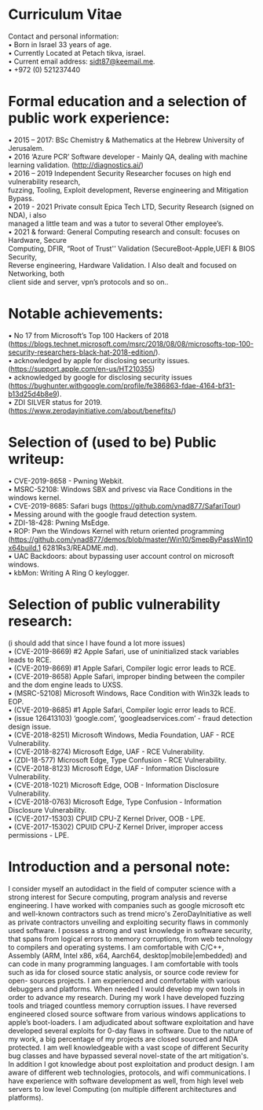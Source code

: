 # Curriculum Vitae
Contact and personal information:<br>
• Born in Israel 33 years of age.<br>
• Currently Located at Petach tikva, israel.<br>
• Current email address: sidt87@keemail.me.<br>
• +972 (0) 521237440<br>
# Formal education and a selection of public work experience:
• 2015 – 2017: BSc Chemistry & Mathematics at the Hebrew University of Jerusalem.<br>
• 2016 ‘Azure PCR’ Software developer - Mainly QA, dealing with machine learning validation. (http://diagnostics.ai/)<br>
• 2016 – 2019 Independent Security Researcher focuses on high end vulnerability research,<br>
fuzzing, Tooling, Exploit development, Reverse engineering and Mitigation Bypass.<br>
• 2019 - 2021 Private consult Epica Tech LTD, Security Research (signed on NDA), i also<br>
managed a little team and was a tutor to several Other employee’s.<br>
• 2021 & forward: General Computing research and consult: focuses on Hardware, Secure<br>
Computing, DFIR, “Root of Trust'' Validation (SecureBoot-Apple,UEFI & BIOS Security,<br>
Reverse engineering, Hardware Validation. I Also dealt and focused on Networking, both<br>
client side and server, vpn’s protocols and so on..<br>
# Notable achievements:
• No 17 from Microsoft’s Top 100 Hackers of 2018<br>
(https://blogs.technet.microsoft.com/msrc/2018/08/08/microsofts-top-100-security-researchers-black-hat-2018-edition/).<br>
• acknowledged by apple for disclosing security issues.<br>
(https://support.apple.com/en-us/HT210355)<br>
• acknowledged by google for disclosing security issues<br>
(https://bughunter.withgoogle.com/profile/fe386863-fdae-4164-bf31-b13d25d4b8e9).<br>
• ZDI SILVER status for 2019.<br>
(https://www.zerodayinitiative.com/about/benefits/)<br>
# Selection of (used to be) Public writeup:
• CVE-2019-8658 - Pwning Webkit.<br>
• MSRC-52108: Windows SBX and privesc via Race Conditions in the windows kernel.<br>
• CVE-2019-8685: Safari bugs (https://github.com/ynad877/SafariTour)<br>
• Messing around with the google fraud detection system.<br>
• ZDI-18-428: Pwning MsEdge.<br>
• ROP: Pwn the Windows Kernel with return oriented programming<br>
(https://github.com/ynad877/demos/blob/master/Win10/SmepByPassWin10x64build.1
6281Rs3/README.md).<br>
• UAC Backdoors: about bypassing user account control on microsoft windows.<br>
• kbMon: Writing A Ring O keylogger.<br>
# Selection of public vulnerability research:
(i should add that since I have found a lot more issues)<br>
• (CVE-2019-8669) #2 Apple Safari, use of uninitialized stack variables leads to RCE.<br>
• (CVE-2019-8669) #1 Apple Safari, Compiler logic error leads to RCE.<br>
• (CVE-2019-8658) Apple Safari, improper binding between the compiler and the dom engine leads to UXSS.<br>
• (MSRC-52108) Microsoft Windows, Race Condition with Win32k leads to EOP.<br>
• (CVE-2019-8685) #1 Apple Safari, Compiler logic error leads to RCE.<br>
• (issue 126413103) ‘google.com’, ‘googleadservices.com’ - fraud detection design issue.<br>
• (CVE-2018-8251) Microsoft Windows, Media Foundation, UAF - RCE Vulnerability.<br>
• (CVE-2018-8274) Microsoft Edge, UAF - RCE Vulnerability.<br>
• (ZDI-18-577) Microsoft Edge, Type Confusion - RCE Vulnerability.<br>
• (CVE-2018-8123) Microsoft Edge, UAF - Information Disclosure Vulnerability.<br>
• (CVE-2018-1021) Microsoft Edge, OOB - Information Disclosure Vulnerability.<br>
• (CVE-2018-0763) Microsoft Edge, Type Confusion - Information Disclosure Vulnerability.<br>
• (CVE-2017-15303) CPUID CPU-Z Kernel Driver, OOB - LPE.<br>
• (CVE-2017-15302) CPUID CPU-Z Kernel Driver, improper access permissions - LPE.<br>
# Introduction and a personal note:
I consider myself an autodidact in the field of computer science with a strong interest for
Secure computing, program analysis and reverse engineering. I have worked with companies
such as google microsoft etc and well-known contractors such as trend micro's
ZeroDayInitiative as well as private contractors unveiling and exploiting security flaws in
commonly used software. I possess a strong and vast knowledge in software security, that
spans from logical errors to memory corruptions, from web technology to compilers and
operating systems. I am comfortable with C/C++, Assembly (ARM, Intel x86, x64, Aarch64,
desktop|mobile|embedded) and can code in many programming languages. I am comfortable
with tools such as ida for closed source static analysis, or source code review for open-
sources projects. I am experienced and comfortable with various debuggers and platforms.
When needed I would develop my own tools in order to advance my research. During my
work I have developed fuzzing tools and triaged countless memory corruption issues. I have
reversed engineered closed source software from various windows applications to apple’s
boot-loaders. I am adjudicated about software exploitation and have developed several
exploits for 0-day flaws in software. Due to the nature of my work, a big percentage of my
projects are closed sourced and NDA protected. I am well knowledgeable with a vast scope of
different Security bug classes and have bypassed several novel-state of the art mitigation's. In
addition I got knowledge about post exploitation and product design. I am aware of different
web technologies, protocols, and wifi communications. I have experience with software
development as well, from high level web servers to low level Computing (on multiple
different architectures and platforms).

